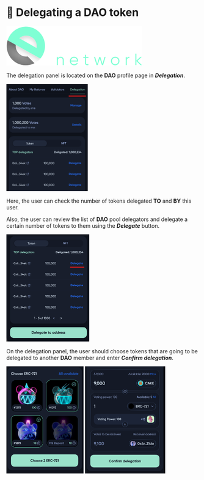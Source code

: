 # 💼 Delegating a DAO token

![Logo](../../img/logoDeXe.svg)

The delegation panel is located on the **DAO** profile page in ***Delegation***.

<img src="../../img/userGuideDelegateToken/userGuideImg_DAOpage.png" height="280" />

Here, the user can check the number of tokens delegated **TO** and **BY** this user.

Also, the user can review the list of **DAO** pool delegators and delegate a certain number of tokens to them using the ***Delegate*** button.

<img src="../../img/userGuideDelegateToken/userGuideImg_Delegate.png" height="280" />

On the delegation panel, the user should choose tokens that are going to be delegated to another **DAO** member and enter ***Confirm delegation***.

<img src="../../img/userGuideDelegateToken/userGuideImg_DelegateNFT.png" height="280" />
<img src="../../img/userGuideDelegateToken/userGuideImg_DelegatePage.png" height="280" />